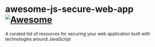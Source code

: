 # awesome-js-secure-web-app [![Awesome](https://awesome.re/badge.svg)](https://awesome.re)

A curated list of resources for securing your web application built with technologies around JavaScript

